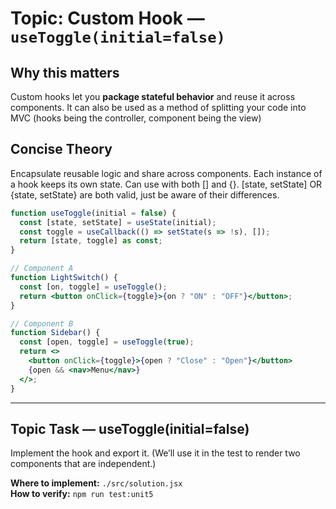 # Topic: Custom Hook — `useToggle(initial=false)`

## Why this matters
Custom hooks let you **package stateful behavior** and reuse it across components. It can also be used as a method of splitting your code into MVC (hooks being the controller, component being the view)

## Concise Theory
Encapsulate reusable logic and share across components. Each instance of a hook keeps its own state. Can use with both [] and {}. [state, setState] OR {state, setState} are both valid, just be aware of their differences.

```jsx
function useToggle(initial = false) {
  const [state, setState] = useState(initial);
  const toggle = useCallback(() => setState(s => !s), []);
  return [state, toggle] as const;
}

// Component A
function LightSwitch() {
  const [on, toggle] = useToggle();
  return <button onClick={toggle}>{on ? "ON" : "OFF"}</button>;
}

// Component B
function Sidebar() {
  const [open, toggle] = useToggle(true);
  return <>
    <button onClick={toggle}>{open ? "Close" : "Open"}</button>
    {open && <nav>Menu</nav>}
  </>;
}
```

---

## Topic Task — **useToggle(initial=false)**
Implement the hook and export it. (We’ll use it in the test to render two components that are independent.)

**Where to implement:** `./src/solution.jsx`  
**How to verify:** `npm run test:unit5`
